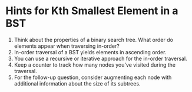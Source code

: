# Hints for Kth Smallest Element in a BST

1. Think about the properties of a binary search tree. What order do elements appear when traversing in-order?
2. In-order traversal of a BST yields elements in ascending order.
3. You can use a recursive or iterative approach for the in-order traversal.
4. Keep a counter to track how many nodes you've visited during the traversal.
5. For the follow-up question, consider augmenting each node with additional information about the size of its subtrees.
